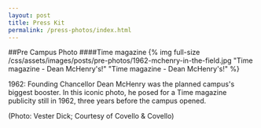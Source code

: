 ```yaml
---
layout: post
title: Press Kit
permalink: /press-photos/index.html
---
```

##Pre Campus Photo
####Time magazine
{% img full-size /css/assets/images/posts/pre-photos/1962-mchenry-in-the-field.jpg "Time magazine - Dean McHenry's!" "Time magazine - Dean McHenry's!" %}

1962: Founding Chancellor Dean McHenry was the planned campus's biggest booster. In this iconic photo, he posed for a Time magazine publicity still in 1962, three years before the campus opened.

(Photo: Vester Dick; Courtesy of Covello & Covello)